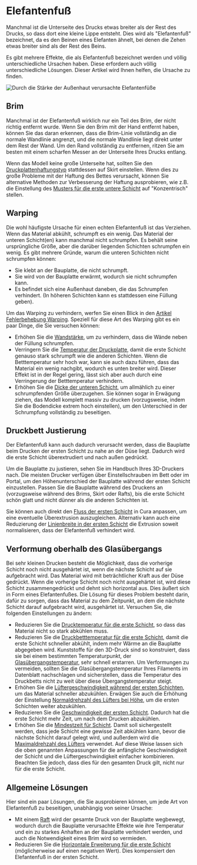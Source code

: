 Elefantenfuß
====
Manchmal ist die Unterseite des Drucks etwas breiter als der Rest des Drucks, so dass dort eine kleine Lippe entsteht. Dies wird als "Elefantenfuß" bezeichnet, da es den Beinen eines Elefanten ähnelt, bei denen die Zehen etwas breiter sind als der Rest des Beins.

Es gibt mehrere Effekte, die als Elefantenfuß bezeichnet werden und völlig unterschiedliche Ursachen haben. Diese erfordern auch völlig unterschiedliche Lösungen. Dieser Artikel wird Ihnen helfen, die Ursache zu finden.

![Durch die Stärke der Außenhaut verursachte Elefantenfüße](../../../articles/images/elephants_foot.jpg)

Brim
----
Manchmal ist der Elefantenfuß wirklich nur ein Teil des Brim, der nicht richtig entfernt wurde. Wenn Sie den Brim mit der Hand entfernt haben, können Sie das daran erkennen, dass die Brim-Linie vollständig an die normale Wandlinie angrenzt, und die normale Wandlinie liegt direkt unter dem Rest der Wand. Um den Rand vollständig zu entfernen, ritzen Sie am besten mit einem scharfen Messer an der Unterseite Ihres Drucks entlang.

Wenn das Modell keine große Unterseite hat, sollten Sie den [Druckplattenhaftungstyp](../platform_adhesion/adhesion_type.md) stattdessen auf Skirt einstellen. Wenn dies zu große Probleme mit der Haftung des Bettes verursacht, können Sie alternative Methoden zur Verbesserung der Haftung ausprobieren, wie z.B. die Einstellung des [Musters für die erste untere Schicht](../top_bottom/top_bottom_pattern_0.md) auf "Konzentrisch" stellen.

Warping
----
Die wohl häufigste Ursache für einen echten Elefantenfuß ist das Verziehen. Wenn das Material abkühlt, schrumpft es ein wenig. Das Material der unteren Schicht(en) kann manchmal nicht schrumpfen. Es behält seine ursprüngliche Größe, aber die darüber liegenden Schichten schrumpfen ein wenig. Es gibt mehrere Gründe, warum die unteren Schichten nicht schrumpfen können:
* Sie klebt an der Bauplatte, die nicht schrumpft.
* Sie wird von der Bauplatte erwärmt, wodurch sie nicht schrumpfen kann.
* Es befindet sich eine Außenhaut daneben, die das Schrumpfen verhindert. (In höheren Schichten kann es stattdessen eine Füllung geben).

Um das Warping zu verhindern, werfen Sie einen Blick in den [Artikel Fehlerbehebung Warping](warping.md). Speziell für diese Art des Warping gibt es ein paar Dinge, die Sie versuchen können:
* Erhöhen Sie die [Wandstärke](../shell/wall_thickness.md), um zu verhindern, dass die Wände neben der Füllung schrumpfen.
* Verringern Sie die [Temperatur der Druckplatte](../material/material_bed_temperature.md), damit die erste Schicht genauso stark schrumpft wie die anderen Schichten. Wenn die Betttemperatur sehr hoch war, kann sie auch dazu führen, dass das Material ein wenig nachgibt, wodurch es unten breiter wird. Dieser Effekt ist in der Regel gering, lässt sich aber auch durch eine Verringerung der Betttemperatur verhindern.
* Erhöhen Sie die [Dicke der unteren Schicht](../top_bottom/bottom_thickness.md), um allmählich zu einer schrumpfenden Größe überzugehen. Sie können sogar in Erwägung ziehen, das Modell komplett massiv zu drucken (vorzugsweise, indem Sie die Bodendicke extrem hoch einstellen), um den Unterschied in der Schrumpfung vollständig zu beseitigen.

Druckbett Justierung
----
Der Elefantenfuß kann auch dadurch verursacht werden, dass die Bauplatte beim Drucken der ersten Schicht zu nahe an der Düse liegt. Dadurch wird die erste Schicht überextrudiert und nach außen gedrückt.

Um die Bauplatte zu justieren, sehen Sie im Handbuch Ihres 3D-Druckers nach. Die meisten Drucker verfügen über Einstellschrauben im Bett oder im Portal, um den Höhenunterschied der Bauplatte während der ersten Schicht einzustellen. Passen Sie die Bauplatte während des Druckens an (vorzugsweise während des Brims, Skirt oder Rafts), bis die erste Schicht schön glatt und nicht dünner als die anderen Schichten ist.

Sie können auch direkt den [Fluss der ersten Schicht](../material/material_flow_layer_0.md) in Cura anpassen, um eine eventuelle Überextrusion auszugleichen. Alternativ kann auch eine Reduzierung der [Linienbreite in der ersten Schicht](../resolution/initial_layer_line_width_factor.md) die Extrusion soweit normalisieren, dass der Elefantenfuß verhindert wird.

Verformung oberhalb des Glasübergangs
----

Bei sehr kleinen Drucken besteht die Möglichkeit, dass die vorherige Schicht noch nicht ausgehärtet ist, wenn die nächste Schicht auf sie aufgebracht wird. Das Material wird mit beträchtlicher Kraft aus der Düse gedrückt. Wenn die vorherige Schicht noch nicht ausgehärtet ist, wird diese Schicht zusammengedrückt und dehnt sich horizontal aus. Dies äußert sich in Form eines Elefantenfußes. Die Lösung für dieses Problem besteht darin, dafür zu sorgen, dass das Material zu dem Zeitpunkt, an dem die nächste Schicht darauf aufgebracht wird, ausgehärtet ist. Versuchen Sie, die folgenden Einstellungen zu ändern:

* Reduzieren Sie die [Drucktemperatur für die erste Schicht](../material/material_print_temperature_layer_0.md), so dass das Material nicht so stark abkühlen muss.
* Reduzieren Sie die [Druckbetttemperatur für die erste Schicht](../material/material_bed_temperature_layer_0.md), damit die erste Schicht schneller abkühlt, indem mehr Wärme an die Bauplatte abgegeben wird. Kunststoffe für den 3D-Druck sind so konstruiert, dass sie bei einem bestimmten Temperaturpunkt, der [Glasübergangstemperatur](https://en.wikipedia.org/wiki/Glass_transition#Transition_temperature_Tg), sehr schnell erstarren. Um Verformungen zu vermeiden, sollten Sie die Glasübergangstemperatur Ihres Filaments im Datenblatt nachschlagen und sicherstellen, dass die Temperatur des Druckbetts nicht zu weit über diese Übergangstemperatur steigt.
* Erhöhen Sie die [Lüftergeschwindigkeit während der ersten Schichten](../cooling/cool_fan_speed_0.md), um das Material schneller abzukühlen. Erwägen Sie auch die Erhöhung der Einstellung [Normaldrehzahl des Lüfters bei Höhe](../cooling/cool_fan_full_at_height.md), um die ersten Schichten weiter abzukühlen.
* Reduzieren Sie die [Geschwindigkeit der ersten Schicht](../speed/speed_layer_0.md). Dadurch hat die erste Schicht mehr Zeit, um nach dem Drucken abzukühlen.
* Erhöhen Sie die [Mindestzeit für Schicht](../cooling/cool_min_layer_time.md). Damit soll sichergestellt werden, dass jede Schicht eine gewisse Zeit abkühlen kann, bevor die nächste Schicht darauf gelegt wird, und außerdem wird die [Maximaldrehzahl des Lüfters](../cooling/cool_fan_speed_max.md) verwendet. Auf diese Weise lassen sich die oben genannten Anpassungen für die anfängliche Geschwindigkeit der Schicht und die Lüftergeschwindigkeit einfacher kombinieren. Beachten Sie jedoch, dass dies für den gesamten Druck gilt, nicht nur für die erste Schicht. 

Allgemeine Lösungen
----
Hier sind ein paar Lösungen, die Sie ausprobieren können, um jede Art von Elefantenfuß zu beseitigen, unabhängig von seiner Ursache:
* Mit einem [Raft](../platform_adhesion/adhesion_type.md) wird der gesamte Druck von der Bauplatte wegbewegt, wodurch durch die Bauplatte verursachte Effekte wie ihre Temperatur und ein zu starkes Anhaften an der Bauplatte verhindert werden, und auch die Notwendigkeit eines Brim wird so vermieden.
* Reduzieren Sie die [Horizontale Erweiterung für die erste Schicht](../shell/xy_offset_layer_0.md) (möglicherweise auf einen negativen Wert). Dies kompensiert den Elefantenfuß in der ersten Schicht.